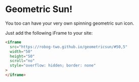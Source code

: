 # Geometric Sun!

You too can have your very own spinning geometric sun icon.

Just add the following iFrame to your site:

```html
<iframe
  src="https://robog-two.github.io/geometricsun/#50,5"
  width="50"
  height="50"
  scroll="no"
  style="overflow: hidden; border: none"
>
</iframe>
```

